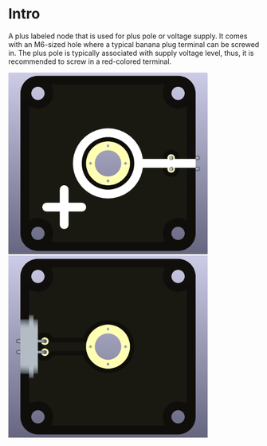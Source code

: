 # Intro  
A plus labeled node that is used for plus pole or voltage supply. It comes with an M6-sized hole where a typical banana plug terminal can be screwed in. The plus pole is typically associated with supply voltage level, thus, it is recommended to screw in a red-colored terminal.

<img src="end-node-single_plus_TOP.png" alt="Circuit Diagram" width="400"> <img src="end-node-single_plus_BOTTOM.png" alt="Circuit Diagram" width="400">
